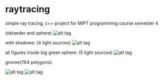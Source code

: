 # raytracing
simple ray tracing, c++ project for MIPT programming course semester 4 

(oktaeder and sphere)
![alt tag](http://savepic.ru/9384756.png)

with shadows:
(4 light sources)
![alt tag](http://savepic.ru/9381589.png)

all figures inside big green sphere:
(5 light sources)
![alt tag](http://savepic.ru/9391865.png)


gnome(764 polygons):


![alt tag](http://savepic.ru/9819413.png)
![alt tag](http://savepic.ru/9810197.png)

